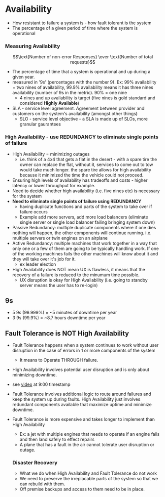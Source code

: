 # Availability

- How resistant to failure a system is - how fault tolerant is the system
- The percentage of a given period of time where the system is operational

### Measuring Availability

$$\text{Number of non-error Responses} \over \text{Number of total requests}$$

- The percentage of time that a system is operational and up during a given year.
- measured in '9s' (percentages with the number 9). Ex: 99% availability = two nines of availability, 99.9% availability means it has three nines availability (number of 9s in the metric). 90% = one nine
  - 4 nines and up availability is target (five nines is gold standard and considered **Highly Available**)
- SLA - service level agreement. Agreement between provider and customers on the system's availability (amongst other things)
  - SLO - service level objective - a SLA is made up of SLOs, more granular gaurantees

### High Availability - use REDUNDANCY to eliminate single points of failure
- High Availability = minimizing outages
  - i.e. think of a 4x4 that gets a flat in the desert - with a spare tire the owner can replace the flat, without it, services to come out to tow would take much longer. the spare tire allows for high availability because it minimized the time the vehicle could not proceed.
- Ensuring high levels of availability has tradeoffs and costs - higher latency or lower throughput for example.
- Need to decide whether high availability (i.e. five nines etc) is necessary for the system
- **Need to eliminate single points of failure using REDUNDANCY**
  - having duplicate functions and parts of the system to take over if failure occurs
  - Example add more servers, add more load balancers (eliminate single server or single load balancer failing bringing system down)
- Passive Redundancy: multiple duplicate components where if one dies nothing will happen, the other components will continue running. i.e. multiple servers or twin engines on an airplane
- Active Redundancy: multiple machines that work together in a way that only one or a few of them are going to be typically handling work. If one of the working machines fails the other machines will know about it and they will take over it's job for it.
  - ex leader election
- High Availability does NOT mean UX is flawless, it means that the recovery of a failure is reduced to the minumum time possible.
  - UX disruption is okay for High Availability (i.e. going to standby server means the user has to re-login)

## 9s
- 5 9s (99.999%) = ~5 minutes of downtime per year
- 3 9s (99.9%) = ~8.7 hours downtime per year

## Fault Tolerance is NOT High Availability
- Fault Tolerance happens when a system continues to work without user disruption in the case of errors in 1 or more components of the system
  - It means to Operate THROUGH failure.
- High Availability involves potential user disruption and is only about minimizing downtime.
- see [video](https://learn.cantrill.io/courses/1101194/lectures/25301529) at 9:00 timestamp
- Fault Tolerance involves additional logic to route around failures and keep the system up during faults. High Availability just involves redundant components available that maximize uptime and minimize downtime.
- Fault Tolerance is more expensive and takes longer to implement than High Availability
  - Ex: a jet with multiple engines that needs to operate if an engine fails and then land safely to effect repairs
  - A plane that has a fault in the air cannot tolerate user disruption or outage.

  ### Disaster Recovery
  - What we do when High Availability and Fault Tolerance do not work
  - We need to preserve the irreplacable parts of the system so that we can rebuild with them.
  - Off premise backups and access to them need to be in place.
